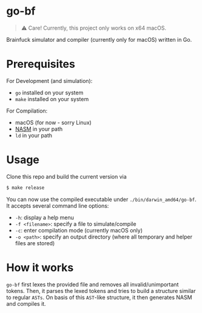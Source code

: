 # go-bf

> ⚠️ Care! Currently, this project only works on x64 macOS.

Brainfuck simulator and compiler (currently only for macOS) written in Go.

# Prerequisites

For Development (and simulation): 

- `go` installed on your system
- `make` installed on your system

For Compilation:

- macOS (for now - sorry Linux)
- [NASM](https://www.nasm.us) in your path
- `ld` in your path

# Usage

Clone this repo and build the current version via

```sh
$ make release
```

You can now use the compiled executable under `./bin/darwin_amd64/go-bf`. It accepts several command line options:

- `-h`: display a help menu
- `-f <filename>`: specify a file to simulate/compile
- `-c`: enter compilation mode (currently macOS only)
- `-o <path>`: specify an output directory (where all temporary and helper files are stored)

# How it works

`go-bf` first lexes the provided file and removes all invalid/unimportant tokens. Then, it parses the lexed tokens and tries to build a structure similar to regular `ASTs`. On basis of this `AST`-like structure, it then generates NASM and compiles it.
